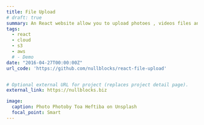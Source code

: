 ```yaml
---
title: File Upload 
# draft: true
summary: An React website allow you to upload photoes , videos files and store in `AWS S3 bucket`.
tags:
  - react
  - cloud
  - s3
  - aws
  # - Demo
date: "2016-04-27T00:00:00Z"
url_code: 'https://github.com/nullblocks/react-file-upload'


# Optional external URL for project (replaces project detail page).
external_link: https://nullblocks.biz

image:
  caption: Photo Photoby Toa Heftiba on Unsplash
  focal_point: Smart
---
```

